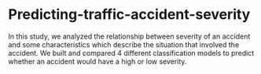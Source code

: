 # Predicting-traffic-accident-severity
In this study, we analyzed the relationship between severity of an accident and some characteristics which describe the situation that involved the accident. We built and compared 4 different classification models to predict whether an accident would have a high or low severity.
